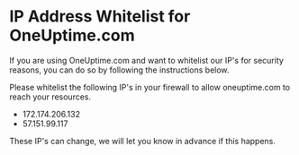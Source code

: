 # IP Address Whitelist for OneUptime.com

If you are using OneUptime.com and want to whitelist our IP's for security reasons, you can do so by following the instructions below.

Please whitelist the following IP's in your firewall to allow oneuptime.com to reach your resources.

- 172.174.206.132
- 57.151.99.117  

These IP's can change, we will let you know in advance if this happens. 
